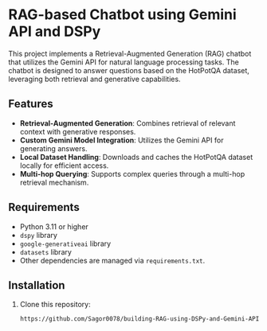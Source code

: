 

# RAG-based Chatbot using Gemini API and DSPy

This project implements a Retrieval-Augmented Generation (RAG) chatbot that utilizes the Gemini API for natural language processing tasks. The chatbot is designed to answer questions based on the HotPotQA dataset, leveraging both retrieval and generative capabilities.

## Features

- **Retrieval-Augmented Generation**: Combines retrieval of relevant context with generative responses.
- **Custom Gemini Model Integration**: Utilizes the Gemini API for generating answers.
- **Local Dataset Handling**: Downloads and caches the HotPotQA dataset locally for efficient access.
- **Multi-hop Querying**: Supports complex queries through a multi-hop retrieval mechanism.

## Requirements

- Python 3.11 or higher
- `dspy` library
- `google-generativeai` library
- `datasets` library
- Other dependencies are managed via `requirements.txt`.

## Installation

1. Clone this repository:
   ```bash
   https://github.com/Sagor0078/building-RAG-using-DSPy-and-Gemini-API.git
   ```
